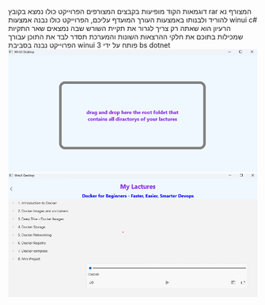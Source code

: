 דוגמאות הקוד מופיעות בקבצים המצורפים הפרוייקט כולו נמצא בקובץ rar המצורף נא להוריד ולבנותו באמצעות העורך המועדף עליכם, הפרוייקט כולו נבנה אמצעות winui c# 
הרעיון הוא שאתה רק צריך לגרור את תקיית השורש שבה נמצאים שאר התקיות שמכילות בתוכם את חלקי ההרצאות השונות והמערכת תסדר לבד את התוכן עבורך
הפרוייקט נבנה בסביבת winui 3 פותח על ידי bs dotnet
<img src="https://github.com/BSdeployment/WinUiProject/blob/main/coutse%20view/cours1.png?raw=true" width="800"/>
<img src="https://github.com/BSdeployment/WinUiProject/blob/main/coutse%20view/cours3.png?raw=true" width="800"/>
